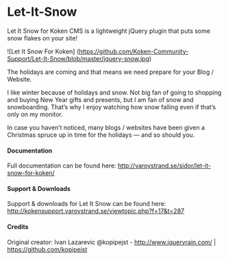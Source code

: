 # Let-It-Snow
Let It Snow for Koken CMS is a lightweight jQuery plugin that puts some snow flakes on your site!

![Let It Snow For Koken] (https://github.com/Koken-Community-Support/Let-It-Snow/blob/master/jquery-snow.jpg)

The holidays are coming and that means we need prepare for your Blog / Website.

I like winter because of holidays and snow. Not big fan of going to shopping and buying New Year gifts and presents, but I am fan of snow and snowboarding. That’s why I enjoy watching how snow falling even if that’s only on my monitor.

In case you haven’t noticed, many blogs / websites have been given a Christmas spruce up in time for the holidays — and so should you.

#### Documentation
Full documentation can be found here: 
http://varoystrand.se/sidor/let-it-snow-for-koken/

#### Support & Downloads
Support & downloads for Let It Snow can be found here: 
http://kokensupport.varoystrand.se/viewtopic.php?f=17&t=287

#### Credits
Original creator: Ivan Lazarevic @kopipejst - http://www.jqueryrain.com/ | https://github.com/kopipejst

